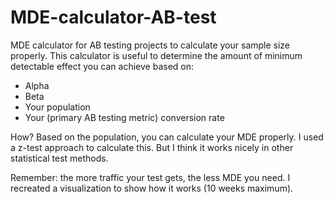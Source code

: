 # MDE-calculator-AB-test
MDE calculator for AB testing projects to calculate your sample size properly.
This calculator is useful to determine the amount of minimum detectable effect you can achieve based on:

- Alpha
- Beta
- Your population
- Your (primary AB testing metric) conversion rate

How? Based on the population, you can calculate your MDE properly. I used a z-test approach to calculate this. But I think it works nicely in other statistical test methods.

Remember: the more traffic your test gets, the less MDE you need. I recreated a visualization to show how it works (10 weeks maximum).
